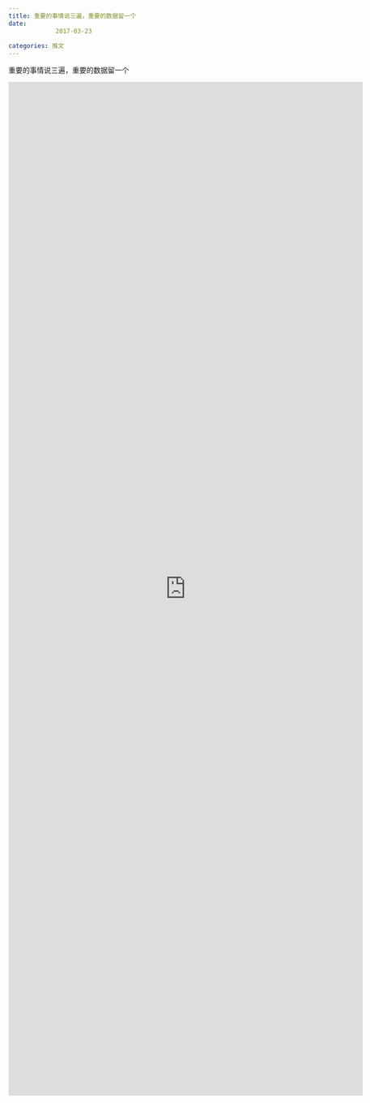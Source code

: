 ```yaml
---
title: 重要的事情说三遍，重要的数据留一个
date: 
             2017-03-23
            
categories: 推文
---
```

重要的事情说三遍，重要的数据留一个<!--more-->
<iframe src="http://202.114.234.173:8669/appbbs/Stata_Article/@重要的事情说三遍，重要的数据留一个.htm" width="700px" height="2000px" scrolling="auto" frameborder=0 ></iframe>